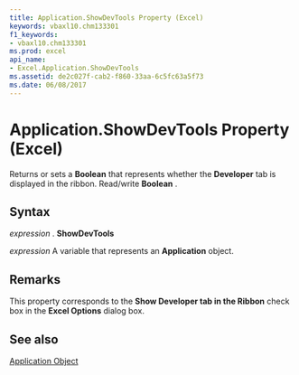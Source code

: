 ```yaml
---
title: Application.ShowDevTools Property (Excel)
keywords: vbaxl10.chm133301
f1_keywords:
- vbaxl10.chm133301
ms.prod: excel
api_name:
- Excel.Application.ShowDevTools
ms.assetid: de2c027f-cab2-f860-33aa-6c5fc63a5f73
ms.date: 06/08/2017
---
```



# Application.ShowDevTools Property (Excel)

Returns or sets a  **Boolean** that represents whether the **Developer** tab is displayed in the ribbon. Read/write **Boolean** .


## Syntax

 _expression_ . **ShowDevTools**

 _expression_ A variable that represents an **Application** object.


## Remarks

This property corresponds to the  **Show Developer tab in the Ribbon** check box in the **Excel Options** dialog box.


## See also


[Application Object](Excel.Application(objec).md)

